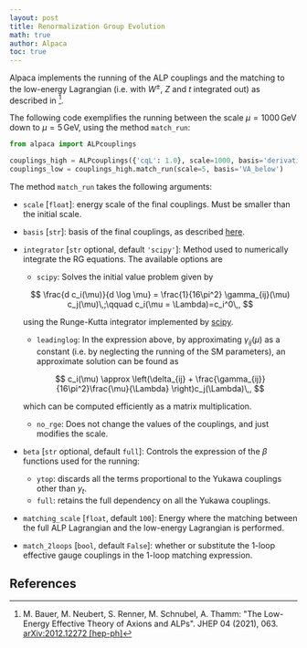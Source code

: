```yaml
---
layout: post
title: Renormalization Group Evolution
math: true
author: Alpaca
toc: true
---
```


Alpaca implements the running of the ALP couplings and the matching to the low-energy Lagrangian (i.e. with $W^\pm$, $Z$ and $t$ integrated out) as described in [^1].

The following code exemplifies the running between the scale $\mu= 1000\,\mathrm{GeV}$ down to $\mu= 5\,\mathrm{GeV}$, using the method `match_run`:

```python
from alpaca import ALPcouplings

couplings_high = ALPcouplings({'cqL': 1.0}, scale=1000, basis='derivative_above')
couplings_low = couplings_high.match_run(scale=5, basis='VA_below')
```

The method `match_run` takes the following arguments:

- `scale` [```float```]: energy scale of the final couplings. Must be smaller than the initial scale.
- `basis` [`str`]: basis of the final couplings, as described [here](bases).
- `integrator` [`str` optional, default `'scipy'`]: Method used to numerically integrate the RG equations. The available options are

  - `scipy`: Solves the initial value problem given by

  $$
  \frac{d c_i(\mu)}{d \log \mu} = \frac{1}{16\pi^2} \gamma_{ij}(\mu) c_j(\mu)\,;\qquad c_i(\mu = \Lambda)=c_i^0\,,
  $$

  using the Runge-Kutta integrator implemented by [scipy](https://docs.scipy.org/doc/scipy/reference/generated/scipy.integrate.solve_ivp.html).
  - `leadinglog`: In the expression above, by approximating $\gamma_{ij}(\mu)$ as a constant (i.e. by neglecting the running of the SM parameters), an approximate solution can be found as 
  
  $$
  c_i(\mu) \approx \left(\delta_{ij} + \frac{\gamma_{ij}}{16\pi^2}\frac{\mu}{\Lambda} \right)c_j(\Lambda)\,,
  $$
  
  which can be computed efficiently as a matrix multiplication.
  - `no_rge`: Does not change the values of the couplings, and just modifies the scale.
- `beta` [`str` optional, default `full`]: Controls the expression of the $\beta$ functions used for the running:

  - `ytop`: discards all the terms proportional to the Yukawa couplings other than $y_t$.
  - `full`: retains the full dependency on all the Yukawa couplings.
- `matching_scale` [`float`, default `100`]: Energy where the matching between the full ALP Lagrangian and the low-energy Lagrangian is performed.
- `match_2loops` [`bool`, default `False`]: whether or substitute the 1-loop effective gauge couplings in the 1-loop matching expression.

## References

[^1]: M. Bauer, M. Neubert, S. Renner, M. Schnubel, A. Thamm: "The Low-Energy Effective Theory of Axions and ALPs". JHEP 04 (2021), 063. [arXiv:2012.12272 [hep-ph]](https://arxiv.org/abs/2012.12272)

